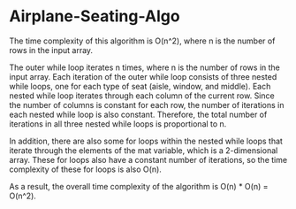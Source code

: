 # Airplane-Seating-Algo

The time complexity of this algorithm is O(n^2), where n is the number of rows in the input array.

The outer while loop iterates n times, where n is the number of rows in the input array. Each iteration of the outer while loop consists of three nested while loops, one for each type of seat (aisle, window, and middle). Each nested while loop iterates through each column of the current row. Since the number of columns is constant for each row, the number of iterations in each nested while loop is also constant. Therefore, the total number of iterations in all three nested while loops is proportional to n.

In addition, there are also some for loops within the nested while loops that iterate through the elements of the mat variable, which is a 2-dimensional array. These for loops also have a constant number of iterations, so the time complexity of these for loops is also O(n).

As a result, the overall time complexity of the algorithm is O(n) \* O(n) = O(n^2).
